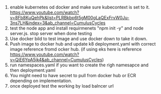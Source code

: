 1. enable kubernetes od docker and make sure kubecontext is set to it. https://www.youtube.com/watch?v=8Fb8KuQehPk&list=PLRBkbp6t5gM00gLaQExFrvW0Ju-3ns7LH&index=3&ab_channel=CumulusCycles
2. test the node app and install requirmenets "npm init -y" and node server.js. stop server when done testing
3. Use docker bild to test image and use docker down to take it down.
4. Push image to docker hub and update k8 deployment.yaml with correct image reference fromd ocker hub. (if using eks here is reference https://www.youtube.com/watch?v=QiE6YpA5jk4&ab_channel=CumulusCycles)
5. run namespaces.yaml if you want to create the righ namesapce and then deployment.yaml
6. You might need to have secret to pull from docker hub or ECR depending on implementation.
7. once deployed test the working by load balncer url 

<!-- saiteja@Mac k8s % kubectl apply -f app-server-deployment.yaml
deployment.apps/app-server-deployment created
service/app-server-service unchanged -->

<!-- 
saiteja@Mac k8s % kubectl create secret docker-registry regcred \
  --docker-server=https://index.docker.io/v1/ \
  --docker-username=makanist \
  --docker-password='*******PWD' \
  --docker-email=tejam1224@gmail.com \
  --namespace=docker-demo-namespace
secret/regcred created -->